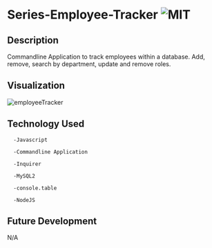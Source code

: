 # Series-Employee-Tracker ![MIT](https://img.shields.io/badge/license-MIT-green)

  ## Description
Commandline Application to track employees within a database. Add, remove, search by department, update and remove roles.


  ## Visualization

![employeeTracker](https://user-images.githubusercontent.com/60993926/171270563-98083037-616f-4424-b1a9-5c5edb644332.png)


  ## Technology Used
      -Javascript

      -Commandline Application

      -Inquirer

      -MySQL2

      -console.table

      -NodeJS
  ## Future Development
N/A

